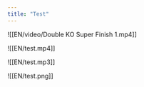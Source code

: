 ```yaml
---
title: "Test"
---
```

![[EN/video/Double KO Super Finish 1.mp4]]

![[EN/test.mp4]]

![[EN/test.mp3]]

![[EN/test.png]]